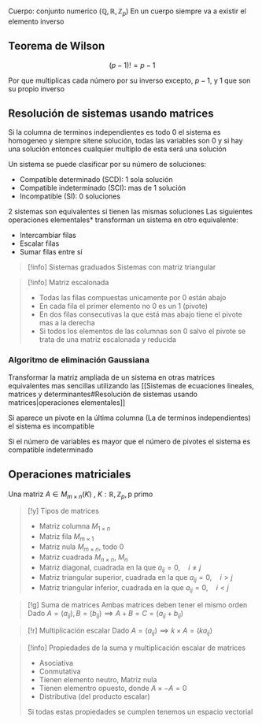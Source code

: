 
Cuerpo: conjunto numerico ($\mathbb Q, \mathbb R, \mathbb Z_p$)
En un cuerpo siempre va a existir el elemento inverso

## Teorema de Wilson
$$(p-1)! = p-1$$

Por que multiplicas cada número por su inverso excepto, $p-1$, y $1$ que son su propio inverso

## Resolución de sistemas usando matrices
Si la columna de terminos independientes es todo $0$ el sistema es homogeneo y siempre sitene solución, todas las variables son $0$ y si hay una solución entonces cualquier multiplo de esta será una solución

Un sistema se puede clasificar por su número de soluciones: 
- Compatible determinado (SCD): 1 sola solución
- Compatible indeterminado (SCI): mas de 1 solución
- Incompatible (SI): 0 soluciones

2 sistemas son equivalentes si tienen las mismas soluciones
Las siguientes operaciones elementales* transforman un sistema en otro equivalente:
- Intercambiar filas
- Escalar filas
- Sumar filas entre sí

> [!info] Sistemas graduados
> Sistemas con matriz triangular


> [!info] Matriz escalonada
> - Todas las filas compuestas unicamente por 0 están abajo
> - En cada fila el primer elemento no 0 es un  1 (pivote)
> - En dos filas consecutivas la que está mas abajo tiene el pivote mas a la derecha
> - Si todos los elementos de las columnas son 0 salvo el pivote se trata de una matriz escalonada y reducida


### Algoritmo de eliminación Gaussiana
Transformar la matriz ampliada de un sistema en otras matrices equivalentes mas sencillas utilizando las [[Sistemas de ecuaciones lineales, matrices y determinantes#Resolución de sistemas usando matrices|operaciones elementales]]

Si aparece un pivote en la última columna (La de terminos independientes) el sistema es incompatible

Si el número de variables es mayor que el número de pivotes el sistema es compatible indeterminado

## Operaciones matriciales
Una matriz $A\in M_{m\times n}(K)$ , $K:\mathbb R, \mathbb Z_p,\text{p primo}$


> [!y] Tipos de matrices
> - Matriz columna $M_{1\times n}$
> - Matriz fila $M_{m\times 1}$
> - Matriz nula $M_{m\times n}$, todo 0
> - Matriz cuadrada $M_{n\times n}$, $M_{n}$
> - Matriz diagonal, cuadrada en la que $a_{ij} = 0,\quad i\neq j$
> - Matriz triangular superior, cuadrada en la que $a_{ij} = 0,\quad i\gt j$
> - Matriz triangular inferior, cuadrada en la que $a_{ij} = 0,\quad i\lt j$


> [!g] Suma de matrices
> Ambas matrices deben tener el mismo orden
> Dado $A = (a_{ij}), B = (b_{ij})\implies A+B=C=(a_{ij} + b_{ij})$ 


> [!r] Multiplicación escalar
> Dado $A = (a_{ij})\implies k\times A = (ka_{ij})$


> [!info] Propiedades de la suma y multiplicación escalar de matrices
> - Asociativa
> - Conmutativa
> - Tienen elemento neutro, Matriz nula
> - Tienen elementro opuesto, donde $A\times-A = 0$
> - Distributiva (del producto escalar)
> 
> Si todas estas propiedades se cumplen tenemos un espacio vectorial

